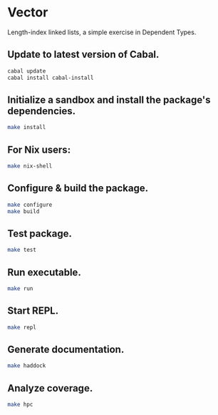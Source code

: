 # Vector

Length-index linked lists, a simple exercise in Dependent Types.

## Update to latest version of Cabal.
```sh
cabal update
cabal install cabal-install
```

## Initialize a sandbox and install the package's dependencies.
```sh
make install
```

## For Nix users:
```sh
make nix-shell
```

## Configure & build the package.
```sh
make configure
make build
```

## Test package.
```sh
make test
```

## Run executable.
```sh
make run
```

## Start REPL.
```sh
make repl
```

## Generate documentation.
```sh
make haddock
```

## Analyze coverage.
```sh
make hpc
```
